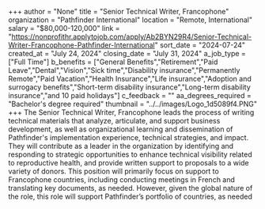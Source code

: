 +++
author = "None"
title = "Senior Technical Writer, Francophone"
organization = "Pathfinder International"
location = "Remote, International"
salary = "$80,000-120,000"
link = "https://nonprofithr.applytojob.com/apply/Ab2BYN29R4/Senior-Technical-Writer-Francophone-Pathfinder-International"
sort_date = "2024-07-24"
created_at = "July 24, 2024"
closing_date = "July 31, 2024"
a_job_type = ["Full Time"]
b_benefits = ["General Benefits","Retirement","Paid Leave","Dental","Vision","Sick time","Disability insurance","Permanently Remote","Paid Vacation","Health Insurance","Life insurance","Adoption and surrogacy benefits","Short-term disability insurance","Long-term disability insurance","and 10 paid holidays"]
c_feedback = ""
aa_degrees_required = "Bachelor's degree required"
thumbnail = "../../images/Logo_1d5089f4.PNG"
+++
The Senior Technical Writer, Francophone  leads the process of writing technical materials that analyze, articulate, and support business development, as well as organizational learning and dissemination of Pathfinder's implementation experience, technical strategies, and impact. They will contribute as a leader in the organization by identifying and responding to strategic opportunities to enhance technical visibility related to reproductive health, and provide written support to proposals to a wide variety of donors. This position will primarily focus on support to Francophone countries, including conducting meetings in French and translating key documents, as needed.  However, given the global nature of the role, this role will support Pathfinder’s portfolio of countries, as needed